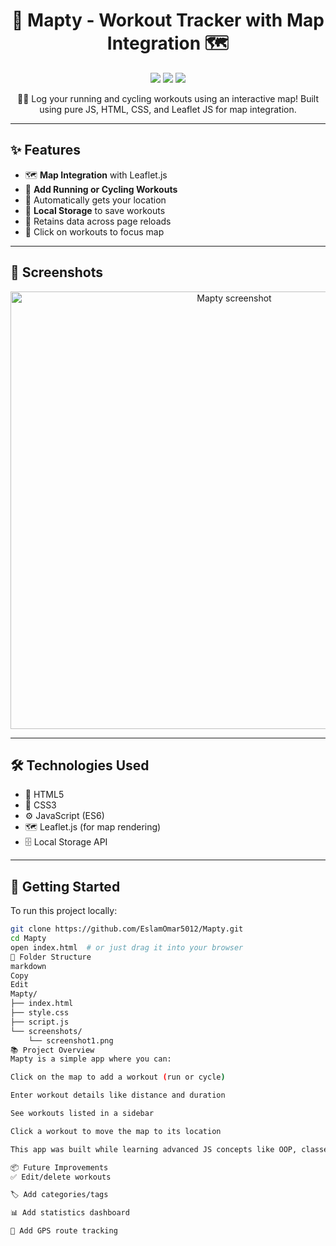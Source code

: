 <h1 align="center">📍 Mapty - Workout Tracker with Map Integration 🗺️</h1>

<p align="center">
  <img src="https://img.shields.io/badge/HTML-✔️-orange?style=flat-square">
  <img src="https://img.shields.io/badge/CSS-✔️-blue?style=flat-square">
  <img src="https://img.shields.io/badge/JavaScript-✔️-yellow?style=flat-square">
</p>

<p align="center">
  🚴‍♂️ Log your running and cycling workouts using an interactive map!  
  Built using pure JS, HTML, CSS, and Leaflet JS for map integration.
</p>

---

## ✨ Features

- 🗺️ **Map Integration** with Leaflet.js
- 🏃 **Add Running or Cycling Workouts**
- 📍 Automatically gets your location
- 🧠 **Local Storage** to save workouts
- 🔁 Retains data across page reloads
- 📌 Click on workouts to focus map

---

## 📸 Screenshots

<p align="center">
  <img src="https://raw.githubusercontent.com/EslamOmar5012/Mapty/main/screenshots/screenshot1.png" width="700" alt="Mapty screenshot">
</p>

---

## 🛠️ Technologies Used

- 🧱 HTML5
- 🎨 CSS3
- ⚙️ JavaScript (ES6)
- 🗺️ Leaflet.js (for map rendering)
- 🗄️ Local Storage API

---

## 🚀 Getting Started

To run this project locally:

```bash
git clone https://github.com/EslamOmar5012/Mapty.git
cd Mapty
open index.html  # or just drag it into your browser
📂 Folder Structure
markdown
Copy
Edit
Mapty/
├── index.html
├── style.css
├── script.js
└── screenshots/
    └── screenshot1.png
📚 Project Overview
Mapty is a simple app where you can:

Click on the map to add a workout (run or cycle)

Enter workout details like distance and duration

See workouts listed in a sidebar

Click a workout to move the map to its location

This app was built while learning advanced JS concepts like OOP, classes, private fields, inheritance, and integrating third-party libraries like Leaflet.

📦 Future Improvements
✅ Edit/delete workouts

🏷️ Add categories/tags

📊 Add statistics dashboard

🧭 Add GPS route tracking
 
 
